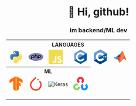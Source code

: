 <h1 align="center" style="text-align: center;">👋 Hi, github!</h1>
<h3 align="center" style="text-align: center;">im backend/ML dev</h3>



<table align="center"><tbody>
    <th colspan="6">LANGUAGES</th>
    <tr>
        <td><img src="https://github.com/devicons/devicon/blob/master/icons/python/python-original.svg" title="python" alt="python" width="40" height="40"/></td>
        <td><img src="https://github.com/devicons/devicon/blob/master/icons/php/php-original.svg" title="php" alt="php" width="40" height="40"/></td>
        <td><img src="https://github.com/devicons/devicon/blob/master/icons/javascript/javascript-plain.svg" title="js" alt="js" width="40" height="40"/></td>
        <td><img src="https://github.com/devicons/devicon/blob/master/icons/c/c-original.svg" title="C" alt="C" width="40" height="40"/></td>
        <td><img src="https://github.com/devicons/devicon/blob/master/icons/cplusplus/cplusplus-original.svg" title="C++" alt="C++" width="40" height="40"/></td>
        <td><img src="https://github.com/devicons/devicon/blob/master/icons/matlab/matlab-original.svg" title="matlab" alt="matlab" width="40" height="40"/></td>
    </tr>
    <th colspan="4">ML</th>
    <tr>
        <td><img src="https://github.com/devicons/devicon/blob/master/icons/tensorflow/tensorflow-original.svg" title="tensorflow" alt="tensorflow" width="40" height="40"/></td>
        <td><img src="https://github.com/devicons/devicon/blob/master/icons/pytorch/pytorch-original.svg" title="torch" alt="torch" width="40" height="40"/></td>
        <td><img src="https://camo.githubusercontent.com/d441b09246a1e2c7ef0eaf05f1523d5250885a27b5b23324e1196d78aa30f056/68747470733a2f2f6b657261732e696f2f696d672f6c6f676f2e706e67" title="Keras" alt="Keras" width="120" height="40"/></td>
        <td><img src="https://github.com/devicons/devicon/blob/master/icons/opencv/opencv-original.svg" title="opencv" alt="opencv" width="40" height="40"/></td>
    </tr>
    <tr>
        <td></td>
        <td></td>
        <td></td>
        <td></td>
        <td></td>
    </tr>
    <tr>
        <td></td>
        <td></td>
        <td></td>
        <td></td>
        <td></td>
    </tr>
    <tr>
        <td></td>
        <td></td>
        <td></td>
        <td></td>
        <td></td>
    </tr></tbody>
</table>
